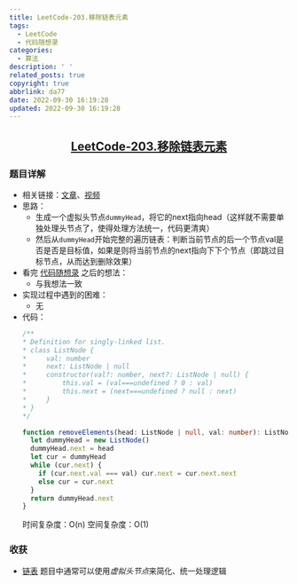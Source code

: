 ```yaml
---
title: LeetCode-203.移除链表元素
tags:
  - LeetCode
  - 代码随想录
categories:
  - 算法
description: ' '
related_posts: true
copyright: true
abbrlink: da77
date: 2022-09-30 16:19:28
updated: 2022-09-30 16:19:28
---
```


## <center>[LeetCode-203.移除链表元素](https://leetcode.cn/problems/remove-linked-list-elements/)</center>

### 题目详解

- 相关链接：[文章](https://programmercarl.com/0203.%E7%A7%BB%E9%99%A4%E9%93%BE%E8%A1%A8%E5%85%83%E7%B4%A0.html)、[视频](https://www.bilibili.com/video/BV18B4y1s7R9/?spm_id_from=333.788&vd_source=71d285511d98d6f3acb381e2ee160233)
- 思路：
  - 生成一个虚拟头节点`dummyHead`，将它的next指向head（这样就不需要单独处理头节点了，使得处理方法统一，代码更清爽）
  - 然后从`dummyHead`开始完整的遍历链表：判断当前节点的后一个节点val是否是否是目标值，如果是则将当前节点的next指向下下个节点（即跳过目标节点，从而达到删除效果）
- 看完 [代码随想录](https://programmercarl.com/0203.%E7%A7%BB%E9%99%A4%E9%93%BE%E8%A1%A8%E5%85%83%E7%B4%A0.html) 之后的想法：
  - 与我想法一致
- 实现过程中遇到的困难：
  - 无
- 代码：
  ```ts
  /**
  * Definition for singly-linked list.
  * class ListNode {
  *     val: number
  *     next: ListNode | null
  *     constructor(val?: number, next?: ListNode | null) {
  *         this.val = (val===undefined ? 0 : val)
  *         this.next = (next===undefined ? null : next)
  *     }
  * }
  */

  function removeElements(head: ListNode | null, val: number): ListNode | null {
    let dummyHead = new ListNode()
    dummyHead.next = head
    let cur = dummyHead
    while (cur.next) {
      if (cur.next.val === val) cur.next = cur.next.next
      else cur = cur.next
    }
    return dummyHead.next
  }
  ```
  时间复杂度：O(n)
  空间复杂度：O(1)

### 收获

- [链表](/tags/链表/) 题目中通常可以使用*虚拟头节点*来简化、统一处理逻辑
